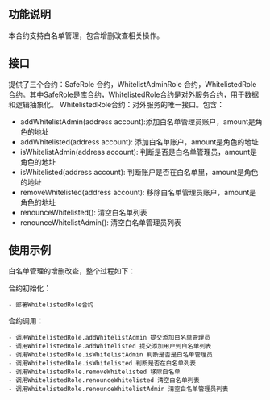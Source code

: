 ## 功能说明
本合约支持白名单管理，包含增删改查相关操作。

## 接口
提供了三个合约：SafeRole 合约，WhitelistAdminRole 合约，WhitelistedRole 合约。其中SafeRole是库合约，WhitelistedRole合约是对外服务合约，用于数据和逻辑抽象化。
WhitelistedRole合约：对外服务的唯一接口。包含：
- addWhitelistAdmin(address account):添加白名单管理员账户，amount是角色的地址
- addWhitelisted(address account): 添加白名单账户，amount是角色的地址
- isWhitelistAdmin(address account): 判断是否是白名单管理员，amount是角色的地址
- isWhitelisted(address account): 判断账户是否在白名单里，amount是角色的地址
- removeWhitelisted(address account): 移除白名单管理员账户，amount是角色的地址
- renounceWhitelisted(): 清空白名单列表
- renounceWhitelistAdmin(): 清空白名单管理员列表


## 使用示例
白名单管理的增删改查，整个过程如下：

合约初始化：

    - 部署WhitelistedRole合约

合约调用：

    - 调用WhitelistedRole.addWhitelistAdmin 提交添加白名单管理员
    - 调用WhitelistedRole.addWhitelisted 提交添加用户到白名单列表
    - 调用WhitelistedRole.isWhitelistAdmin 判断是否是白名单管理员
    - 调用WhitelistedRole.isWhitelisted 判断是否在白名单列表
    - 调用WhitelistedRole.removeWhitelisted 移除白名单
    - 调用WhitelistedRole.renounceWhitelisted 清空白名单列表
    - 调用WhitelistedRole.renounceWhitelistAdmin 清空白名单管理员列表
    